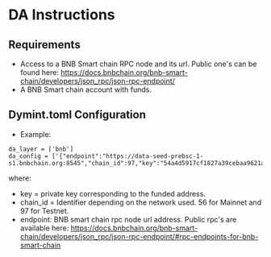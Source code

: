 # DA Instructions

## Requirements

- Access to a BNB Smart chain RPC node and its url. Public one's can be found here: <https://docs.bnbchain.org/bnb-smart-chain/developers/json_rpc/json-rpc-endpoint/>
- A BNB Smart chain account with funds.

## Dymint.toml Configuration

- Example:

```shell
da_layer = ['bnb']
da_config = ['{"endpoint":"https://data-seed-prebsc-1-s1.bnbchain.org:8545","chain_id":97,"key":"54a4d5917cf1827a39cebaa9621aed61bdbf82b800aafa91960d16edaf6911a7"}']
```

where:

- key = private key corresponding to the funded address.
- chain_id = Identifier depending on the network used. 56 for Mainnet and 97 for Testnet.
- endpoint: BNB smart chain rpc node url address. Public rpc's are available here: <https://docs.bnbchain.org/bnb-smart-chain/developers/json_rpc/json-rpc-endpoint/#rpc-endpoints-for-bnb-smart-chain>
